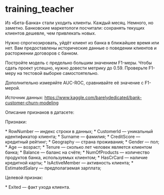 # training_teacher
Из «Бета-Банка» стали уходить клиенты. Каждый месяц. Немного, но заметно. Банковские маркетологи посчитали: сохранять текущих клиентов дешевле, чем привлекать новых.

Нужно спрогнозировать, уйдёт клиент из банка в ближайшее время или нет. Вам предоставлены исторические данные о поведении клиентов и расторжении договоров с банком.

Постройте модель с предельно большим значением F1-меры. Чтобы сдать проект успешно, нужно довести метрику до 0.59. Проверьте F1-меру на тестовой выборке самостоятельно.

Дополнительно измеряйте AUC-ROC, сравнивайте её значение с F1-мерой.

Источник данных: https://www.kaggle.com/barelydedicated/bank-customer-churn-modeling

Описание признаков в датасете:
<p>Признаки:</p>
* RowNumber — индекс строки в данных;
* CustomerId — уникальный идентификатор клиента;
* Surname — фамилия;
* CreditScore — кредитный рейтинг;
* Geography — страна проживания;
* Gender — пол;
* Age — возраст;
* Tenure — сколько лет человек является клиентом банка;
* Balance — баланс на счёте;
* NumOfProducts — количество продуктов банка, используемых клиентом;
* HasCrCard — наличие кредитной карты;
* IsActiveMember — активность клиента;
* EstimatedSalary — предполагаемая зарплата;

<p>Целевой признак:</p>
* Exited — факт ухода клиента.
